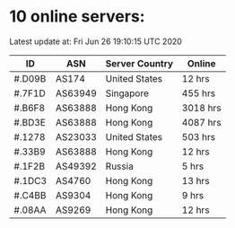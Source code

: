 # 10 online servers:

Latest update at: Fri Jun 26 19:10:15 UTC 2020

| ID | ASN | Server Country | Online |
| -- | --- | -------------- | ------ |
| #.D09B | AS174 | United States | 12 hrs |
| #.7F1D | AS63949 | Singapore | 455 hrs |
| #.B6F8 | AS63888 | Hong Kong | 3018 hrs |
| #.BD3E | AS63888 | Hong Kong | 4087 hrs |
| #.1278 | AS23033 | United States | 503 hrs |
| #.33B9 | AS63888 | Hong Kong | 12 hrs |
| #.1F2B | AS49392 | Russia | 5 hrs |
| #.1DC3 | AS4760 | Hong Kong | 13 hrs |
| #.C4BB | AS9304 | Hong Kong | 9 hrs |
| #.08AA | AS9269 | Hong Kong | 12 hrs |

